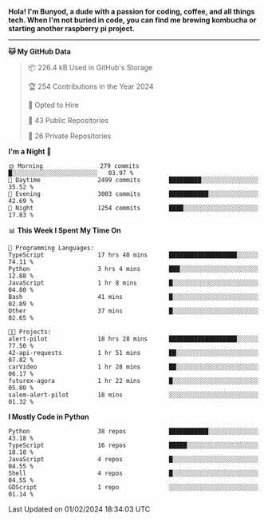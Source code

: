 <p>
<b>Hola! I'm Bunyod, a dude with a passion for coding, coffee, and all things tech. When I'm not buried in code, you can find me brewing kombucha or starting another raspberry pi project.</b>
</p>

---

<!--START_SECTION:waka-->
**🐱 My GitHub Data** 

> 📦 226.4 kB Used in GitHub's Storage 
 > 
> 🏆 254 Contributions in the Year 2024
 > 
> 💼 Opted to Hire
 > 
> 📜 43 Public Repositories 
 > 
> 🔑 26 Private Repositories 
 > 
**I'm a Night 🦉** 

```text
🌞 Morning                279 commits         █░░░░░░░░░░░░░░░░░░░░░░░░   03.97 % 
🌆 Daytime                2499 commits        █████████░░░░░░░░░░░░░░░░   35.52 % 
🌃 Evening                3003 commits        ███████████░░░░░░░░░░░░░░   42.69 % 
🌙 Night                  1254 commits        ████░░░░░░░░░░░░░░░░░░░░░   17.83 % 
```


📊 **This Week I Spent My Time On** 

```text
💬 Programming Languages: 
TypeScript               17 hrs 40 mins      ███████████████████░░░░░░   74.11 % 
Python                   3 hrs 4 mins        ███░░░░░░░░░░░░░░░░░░░░░░   12.88 % 
JavaScript               1 hr 8 mins         █░░░░░░░░░░░░░░░░░░░░░░░░   04.80 % 
Bash                     41 mins             █░░░░░░░░░░░░░░░░░░░░░░░░   02.89 % 
Other                    37 mins             █░░░░░░░░░░░░░░░░░░░░░░░░   02.65 % 

🐱‍💻 Projects: 
alert-pilot              18 hrs 28 mins      ███████████████████░░░░░░   77.50 % 
42-api-requests          1 hr 51 mins        ██░░░░░░░░░░░░░░░░░░░░░░░   07.82 % 
carVideo                 1 hr 28 mins        ██░░░░░░░░░░░░░░░░░░░░░░░   06.17 % 
futurex-agora            1 hr 22 mins        █░░░░░░░░░░░░░░░░░░░░░░░░   05.80 % 
salem-alert-pilot        18 mins             ░░░░░░░░░░░░░░░░░░░░░░░░░   01.32 % 
```

**I Mostly Code in Python** 

```text
Python                   38 repos            ███████████░░░░░░░░░░░░░░   43.18 % 
TypeScript               16 repos            █████░░░░░░░░░░░░░░░░░░░░   18.18 % 
JavaScript               4 repos             █░░░░░░░░░░░░░░░░░░░░░░░░   04.55 % 
Shell                    4 repos             █░░░░░░░░░░░░░░░░░░░░░░░░   04.55 % 
GDScript                 1 repo              ░░░░░░░░░░░░░░░░░░░░░░░░░   01.14 % 
```




 Last Updated on 01/02/2024 18:34:03 UTC
<!--END_SECTION:waka-->
